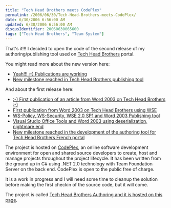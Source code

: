 ```yaml
---
title: "Tech Head Brothers meets CodePlex"
permalink: /2006/06/30/Tech-Head-Brothers-meets-CodePlex/
date: 6/30/2006 6:56:00 AM
updated: 6/30/2006 6:56:00 AM
disqusIdentifier: 20060630065600
tags: ["Tech Head Brothers", "Team System"]
---
```

That's it!!! I decided to open the code of the second release of my authoring/publishing tool used on [Tech Head Brothers](http://www.techheadbrothers.com) portal.

You might read more about the new version here:
<!-- more -->

* [Yeah!!! :-) Publications are working](/lkempe/archive/2006/03/18/440548.aspx) 
* [New milestone reached in Tech Head Brothers publishing tool](/lkempe/archive/2006/04/09/442350.aspx)


And about the first release here:

* [:-) First publication of an article from Word 2003 on Tech Head Brothers :-)](/lkempe/archive/2005/01/25/360227.aspx) 
* [First publication from Word 2003 on Tech Head Brothers using WSE](/lkempe/archive/2004/12/08/278540.aspx) 
* [WS-Policy, WS-Security, WSE 2.0 SP1 and Word 2003 Publishing tool](/lkempe/archive/2004/11/03/251422.aspx) 
* [Visual Studio Office Tools and Word 2003 using deserialization, nightmare end](/lkempe/archive/2004/08/28/221967.aspx) 
* [New milestone reached in the development of the authoring tool for Tech Head Brothers French portal](/lkempe/archive/2004/08/23/219122.aspx)


The project is hosted on [CodePlex](http://www.codeplex.com), an online software development environment for open and shared source developers to create, host and manage projects throughout the project lifecycle. It has been written from the ground up in C# using .NET 2.0 technology with Team Foundation Server on the back end. CodePlex is open to the public free of charge.

It is a work in progress and I will need some time to cleanup the solution before making the first checkin of the source code, but it will come.

The project is called [Tech Head Brothers Authoring and it is hosted on this page](http://www.codeplex.com/Wiki/View.aspx?ProjectName=THBAuthoring).
